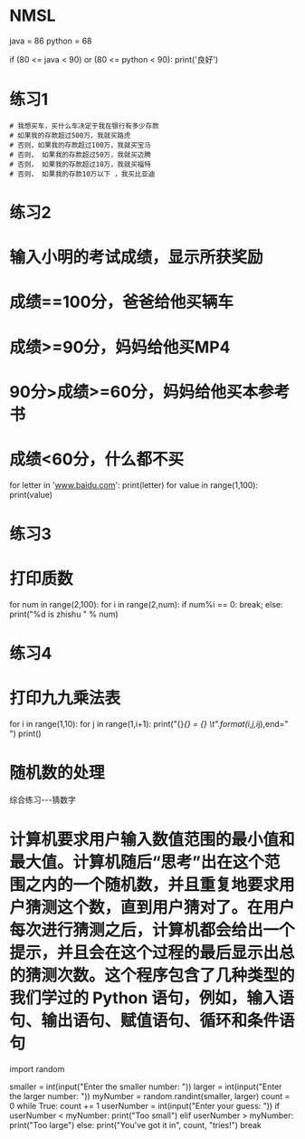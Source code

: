 # NMSL
java = 86
python = 68

if (80 <= java < 90) or (80 <= python < 90):
    print('良好')
# 练习1
    # 我想买车，买什么车决定于我在银行有多少存款
    # 如果我的存款超过500万，我就买路虎
    # 否则，如果我的存款超过100万，我就买宝马
    # 否则， 如果我的存款超过50万，我就买迈腾
    # 否则， 如果我的存款超过10万，我就买福特
    # 否则， 如果我的存款10万以下 ，我买比亚迪
# 练习2
#     输入小明的考试成绩，显示所获奖励
#     成绩==100分，爸爸给他买辆车
#     成绩>=90分，妈妈给他买MP4
#     90分>成绩>=60分，妈妈给他买本参考书
#     成绩<60分，什么都不买

for letter in 'www.baidu.com':
    print(letter)
for value in range(1,100):
    print(value)
# 练习3
# 打印质数

for num in range(2,100):
    for i in range(2,num):
        if num%i == 0:
            break;
    else:
        print("%d is zhishu " % num)

# 练习4
# 打印九九乘法表
for i in range(1,10):
    for j in range(1,i+1):
        print("{}*{} = {} \t".format(i,j,i*j),end=" ")
    print()

# 随机数的处理
综合练习---猜数字

# 计算机要求用户输入数值范围的最小值和最大值。计算机随后“思考”出在这个范围之内的一个随机数，并且重复地要求用户猜测这个数，直到用户猜对了。在用户每次进行猜测之后，计算机都会给出一个提示，并且会在这个过程的最后显示出总的猜测次数。这个程序包含了几种类型的我们学过的 Python 语句，例如，输入语句、输出语句、赋值语句、循环和条件语句
import random

smaller = int(input("Enter the smaller number: "))
larger = int(input("Enter the larger number: "))
myNumber = random.randint(smaller, larger)
count = 0
while True:
    count += 1
    userNumber = int(input("Enter your guess: "))
    if userNumber < myNumber:
        print("Too small")
    elif userNumber > myNumber:
        print("Too large")
    else:
        print("You've got it in", count, "tries!")
        break
